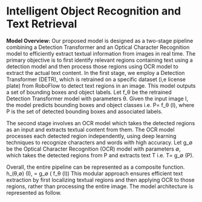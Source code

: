 # Intelligent Object Recognition and Text Retrieval

**Model Overview:**
Our proposed model is designed as a two-stage pipeline combining a Detection Transformer and an Optical Character Recognition model to efficiently extract textual information from images in real time. The primary objective is to first identify relevant regions containing text using a detection model and then process those regions using OCR model to extract the actual text content. 
In the first stage, we employ a Detection Transformer (DETR), which is retrained on a specific dataset (i,e license plate) from RoboFlow to detect text regions in an image. This model outputs a set of bounding boxes and object labels. Let f_θ be the retrained Detection Transformer model with parameters θ. Given the input image I, the model predicts bounding boxes and object classes i.e. P= f_θ  (I), where P is the set of detected bounding boxes and associated labels. 

The second stage involves an OCR model which takes the detected regions as an input and extracts textual content from them. The OCR model processes each detected region independently, using deep learning techniques to recognize characters and words with high accuracy. Let g_∅ be the Optical Character Recognition (OCR) model with parameters ∅, which takes the detected regions from P and extracts text T i.e. T= g_∅  (P).

Overall, the entire pipeline can be represented as a composite function.
h_(θ,∅)  (I), = g_∅ ( f_θ  (I))
This modular approach ensures efficient text extraction by first localizing textual regions and then applying OCR to those regions, rather than processing the entire image. The model architecture is represented as follow.


